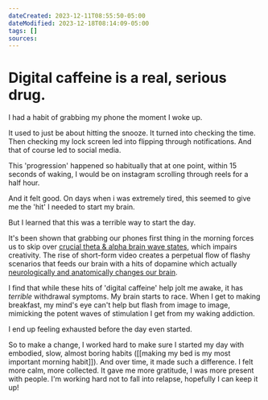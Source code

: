 ```yaml
---
dateCreated: 2023-12-11T08:55:50-05:00
dateModified: 2023-12-18T08:14:09-05:00
tags: []
sources: 
---
```


# Digital caffeine is a real, serious drug. 

I had a habit of grabbing my phone the moment I woke up.

It used to just be about hitting the snooze. It turned into checking the time. Then checking my lock screen led into flipping through notifications. And that of course led to social media. 

This 'progression' happened so habitually that at one point, within 15 seconds of waking, I would be on instagram scrolling through reels for a half hour. 

And it felt good. On days when i was extremely tired, this seemed to give me the 'hit' I needed to start my brain. 

But I learned that this was a terrible way to start the day.

It's been shown that grabbing our phones first thing in the morning forces us to skip over [crucial theta & alpha brain wave states](https://www.makeuseof.com/you-shouldnt-check-phone-wake-up/#:~:text=If%20you%20check%20your%20phone,side%20effects%20throughout%20your%20day.), which impairs creativity. The rise of short-form video creates a perpetual flow of flashy scenarios that feeds our brain with a hits of dopamine which actually [neurologically and anatomically changes our brain](https://www.npr.org/2010/06/02/127370598/the-shallows-this-is-your-brain-online). 

I find that while these hits of 'digital caffeine' help jolt me awake, it has *terrible* withdrawal symptoms. My brain starts to race. When I get to making breakfast, my mind's eye can't help but flash from image to image, mimicking the potent waves of stimulation I get from my waking addiction. 

I end up feeling exhausted before the day even started.

So to make a change, I worked hard to make sure I started my day with embodied, slow, almost boring habits ([[making my bed is my most important morning habit]]). And over time, it made such a difference. I felt more calm, more collected. It gave me more gratitude, I was more present with people. I'm working hard not to fall into relapse, hopefully I can keep it up!

